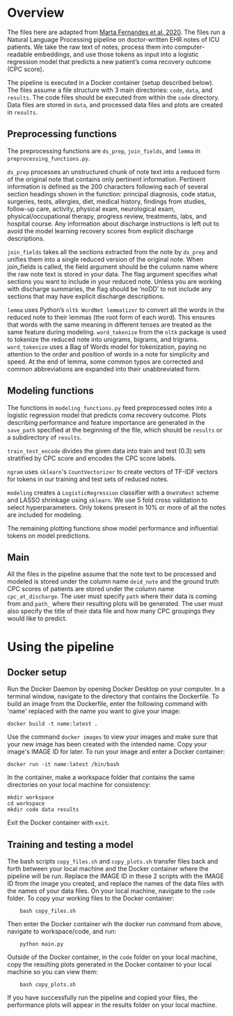 # Overview

The files here are adapted from [Marta Fernandes et al. 2020](https://medinform.jmir.org/2021/2/e25457/). The files run a Natural Language Processing pipeline on doctor-written EHR notes of ICU patients. We take the raw text of notes, process them into computer-readable embeddings, and use those tokens as input into a logistic regression model that predicts a new patient’s coma recovery outcome (CPC score).

The pipeline is executed in a Docker container (setup described below). The files assume a file structure with 3 main directories: `code`, `data`, and `results`. The code files should be executed from within the `code` directory. Data files are stored in `data`, and processed data files and plots are created in `results`.

## Preprocessing functions

The preprocessing functions are `ds_prep`, `join_fields`, and `lemma` in `preprocessing_functions.py`. 

`ds_prep` processes an unstructured chunk of note text into a reduced form of the original note that contains only pertinent information. Pertinent information is defined as the 200 characters following each of several section headings shown in the function: principal diagnosis, code status, surgeries, tests, allergies, diet, medical history, findings from studies, follow-up care, activity, physical exam, neurological exam, physical/occupational therapy, progress review, treatments, labs, and hospital course. Any information about discharge instructions is left out to avoid the model learning recovery scores from explicit discharge descriptions. 

`join_fields` takes all the sections extracted from the note by `ds_prep` and unifies them into a single reduced version of the original note. When join_fields is called, the field argument should be the column name where the raw note text is stored in your data. The flag argument specifies what sections you want to include in your reduced note. Unless you are working with discharge summaries, the flag should be ‘noDD’ to not include any sections that may have explicit discharge descriptions. 

`lemma` uses Python’s `nltk WordNet lemmatizer` to convert all the words in the reduced note to their lemmas (the root form of each word). This ensures that words with the same meaning in different tenses are treated as the same feature during modeling. `word_tokenize` from the `nltk` package is used to tokenize the reduced note into unigrams, bigrams, and trigrams. `word_tokenize` uses a Bag of Words model for tokenization, paying no attention to the order and position of words in a note for simplicity and speed. At the end of lemma, some common typos are corrected and common abbreviations are expanded into their unabbreviated form. 

## Modeling functions

The functions in `modeling_functions.py` feed preprocessed notes into a logistic regression model that predicts coma recovery outcome. Plots describing performance and feature importance are generated in the `save_path` specified at the beginning of the file, which should be `results` or a subdirectory of `results`.  

`train_test_encode` divides the given data into train and test (0.3) sets stratified by CPC score and encodes the CPC score labels.

`ngram` uses `sklearn`'s `CountVectorizer` to create vectors of TF-IDF vectors for tokens in our training and test sets of reduced notes. 

`modeling` creates a `LogisticRegression` classifier with a `OneVsRest` scheme and LASSO shrinkage using `sklearn`. We use 5 fold cross validation to select hyperparameters. Only tokens present in 10% or more of all the notes are included for modeling. 

The remaining plotting functions show model performance and influential tokens on model predictions. 


## Main

All the files in the pipeline assume that the note text to be processed and modeled is stored under the column name `deid_note` and the ground truth CPC scores of patients are stored under the column name `cpc_at_discharge`. The user must specify `path` where their data is coming from and `path_` where their resulting plots will be generated. The user must also specify the title of their data file and how many CPC groupings they would like to predict. 

# Using the pipeline

## Docker setup

Run the Docker Daemon by opening Docker Desktop on your computer. In a terminal window, navigate to the directory that contains the Dockerfile. To build an image from the Dockerfile, enter the following command with 'name' replaced with the name you want to give your image:

    docker build -t name:latest .

Use the command `docker images` to view your images and make sure that your new image has been created with the intended name. Copy your image's IMAGE ID for later. To run your image and enter a Docker container:

    docker run -it name:latest /bin/bash

In the container, make a workspace folder that contains the same directories on your local machine for consistency:

    mkdir workspace
    cd workspace
    mkdir code data results

Exit the Docker container with `exit`. 

## Training and testing a model

The bash scripts `copy_files.sh` and `copy_plots.sh` transfer files back and forth between your local machine and the Docker container where the pipeline will be run. Replace the IMAGE ID in these 2 scripts with the IMAGE ID from the image you created, and replace the names of the data files with the names of your data files. On your local machine, navigate to the `code` folder. To copy your working files to the Docker container:

        bash copy_files.sh

Then enter the Docker container wih the docker run command from above, navigate to workspace/code, and run:

        python main.py

Outside of the Docker container, in the `code` folder on your local machine, copy the resulting plots generated in the Docker container to your local machine so you can view them:

        bash copy_plots.sh

If you have successfully run the pipeline and copied your files, the performance plots will appear in the results folder on your local machine. 
